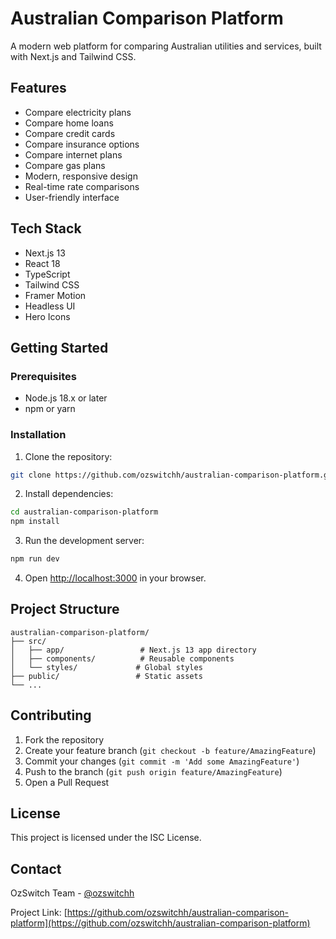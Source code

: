 # Australian Comparison Platform

A modern web platform for comparing Australian utilities and services, built with Next.js and Tailwind CSS.

## Features

- Compare electricity plans
- Compare home loans
- Compare credit cards
- Compare insurance options
- Compare internet plans
- Compare gas plans
- Modern, responsive design
- Real-time rate comparisons
- User-friendly interface

## Tech Stack

- Next.js 13
- React 18
- TypeScript
- Tailwind CSS
- Framer Motion
- Headless UI
- Hero Icons

## Getting Started

### Prerequisites

- Node.js 18.x or later
- npm or yarn

### Installation

1. Clone the repository:
```bash
git clone https://github.com/ozswitchh/australian-comparison-platform.git
```

2. Install dependencies:
```bash
cd australian-comparison-platform
npm install
```

3. Run the development server:
```bash
npm run dev
```

4. Open [http://localhost:3000](http://localhost:3000) in your browser.

## Project Structure

```
australian-comparison-platform/
├── src/
│   ├── app/                 # Next.js 13 app directory
│   ├── components/          # Reusable components
│   └── styles/             # Global styles
├── public/                 # Static assets
└── ...
```

## Contributing

1. Fork the repository
2. Create your feature branch (`git checkout -b feature/AmazingFeature`)
3. Commit your changes (`git commit -m 'Add some AmazingFeature'`)
4. Push to the branch (`git push origin feature/AmazingFeature`)
5. Open a Pull Request

## License

This project is licensed under the ISC License.

## Contact

OzSwitch Team - [@ozswitchh](https://github.com/ozswitchh)

Project Link: [https://github.com/ozswitchh/australian-comparison-platform](https://github.com/ozswitchh/australian-comparison-platform) 